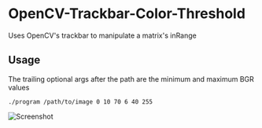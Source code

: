 # OpenCV-Trackbar-Color-Threshold
Uses OpenCV's trackbar to manipulate a matrix's inRange

## Usage
The trailing optional args after the path are the minimum and maximum BGR values

`./program /path/to/image 0 10 70 6 40 255`


![Screenshot](http://i.imgur.com/2zH8IWP.png)
